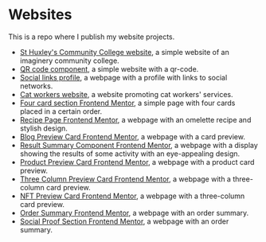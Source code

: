# Websites
This is a repo where I publish my website projects.
* [St Huxley's Community College website](https://neoscripter.github.io/Websites/school-homepage/), a simple website of an imaginery community college.
* [QR code component](https://neoscripter.github.io/Websites/QR-code-component/), a simple website with a qr-code.
* [Social links profile](https://neoscripter.github.io/Websites/social-links-profile/), a webpage with a profile with links to social networks.
* [Cat workers website](https://neoscripter.github.io/Websites/hire-cat-worker/), a website promoting cat workers' services.
* [Four card section Frontend Mentor](https://neoscripter.github.io/Websites/four-card-section/), a simple page with  four cards placed in a certain order.
* [Recipe Page Frontend Mentor](https://neoscripter.github.io/Websites/recipe-page/), a webpage with an omelette recipe and stylish design.
* [Blog Preview Card Frontend Mentor](https://neoscripter.github.io/Websites/blog-preview-card/), a webpage with a card preview.
* [Result Summary Component Frontend Mentor](https://neoscripter.github.io/Websites/results-summary-component/), a webpage with a display showing the results of some activity with an eye-appealing design.
* [Product Preview Card Frontend Mentor](https://neoscripter.github.io/Websites/product-preview-card/), a webpage with a product card preview.
* [Three Column Preview Card Frontend Mentor](https://neoscripter.github.io/Websites/3-column-preview-card/), a webpage with a three-column card preview.
* [NFT Preview Card Frontend Mentor](https://neoscripter.github.io/Websites/nft-preview-card/), a webpage with a three-column card preview.
* [Order Summary Frontend Mentor](https://neoscripter.github.io/Websites/order-summary/), a webpage with an order summary.
* [Social Proof Section Frontend Mentor](https://neoscripter.github.io/Websites/social-proof-section/), a webpage with an order summary.